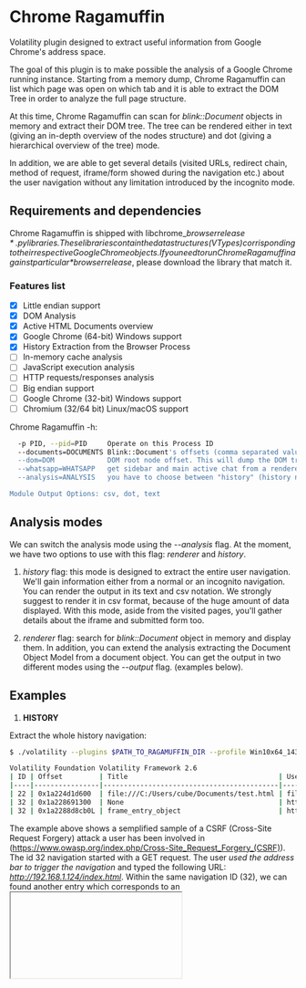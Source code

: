 # Chrome Ragamuffin
Volatility plugin designed to extract useful information from Google Chrome's address space.

The goal of this plugin is to make possible the analysis of a Google Chrome running instance. Starting from a memory dump, 
Chrome Ragamuffin can list which page was open on which tab and it is able to extract the DOM Tree in order to analyze the full page structure.

At this time, Chrome Ragamuffin can scan for *blink::Document* objects in memory and extract their DOM tree. The tree can be rendered either in text (giving an in-depth overview of the nodes structure) and dot (giving a hierarchical overview of the tree) mode.

In addition, we are able to get several details (visited URLs, redirect chain, method of request, iframe/form showed during the navigation etc.) about the user navigation without any limitation introduced by the incognito mode.

## Requirements and dependencies
Chrome Ragamuffin is shipped with libchrome_*$browserrelease*.py libraries. These libraries contain the data structures (VTypes) corrisponding to their respective Google Chrome objects. If you need to run Chrome Ragamuffin against particular *$browserrelease*, please download the library that match it.
### Features list
- [x] Little endian support
- [x] DOM Analysis
- [x] Active HTML Documents overview
- [x] Google Chrome (64-bit) Windows support
- [x] History Extraction from the Browser Process
- [ ] In-memory cache analysis
- [ ] JavaScript execution analysis
- [ ] HTTP requests/responses analysis
- [ ] Big endian support
- [ ] Google Chrome (32-bit) Windows support
- [ ] Chromium (32/64 bit) Linux/macOS support

Chrome Ragamuffin -h:

```sh
  -p PID, --pid=PID     Operate on this Process ID
  --documents=DOCUMENTS Blink::Document's offsets (comma separated values)
  --dom=DOM             DOM root node offset. This will dump the DOM tree
  --whatsapp=WHATSAPP   get sidebar and main active chat from a renderer process
  --analysis=ANALYSIS   you have to choose between "history" (history navigation from browser process) and "renderer" (document objects from the renderer process)

Module Output Options: csv, dot, text
```

## Analysis modes
We can switch the analysis mode using the *--analysis* flag. At the moment, we have two options to use with this flag: *renderer* and *history*.

1) *history* flag:
this mode is designed to extract the entire user navigation. We'll gain information either from a normal or an incognito navigation. You can render the output in its text and csv notation. We strongly suggest to render it in csv format, because of the huge amount of data displayed.
With this mode, aside from the visited pages, you'll gather details about the iframe and submitted form too.

2) *renderer* flag:
search for *blink::Document* object in memory and display them. In addition, you can extend the analysis extracting the Document Object Model from a document object.
You can get the output in two different modes using the *--output* flag. (examples below).

## Examples
1) **HISTORY**

Extract the whole history navigation:
```sh
$ ./volatility --plugins $PATH_TO_RAGAMUFFIN_DIR --profile Win10x64_14393 -f dump1.vmem chrome_ragamuffin --anaysis history

Volatility Foundation Volatility Framework 2.6
| ID | Offset         | Title                                     | User typed url                            | Original request url                      | Status code | Method | Post params   | Transition                                           | Referer                                | Redirect chain                          | UTC Timestamp       | Restore type           | Type page        |
|----|----------------|-------------------------------------------|-------------------------------------------|-------------------------------------------|-------------|--------|---------------|------------------------------------------------------|----------------------------------------|-----------------------------------------|---------------------|------------------------|------------------|
| 22 | 0x1a224d1d600  | file:///C:/Users/cube/Documents/test.html | file:///C:/Users/cube/Documents/test.html | file:///C:/Users/cube/Documents/test.html | 0           | GET    | 0             | Reload page, session restore or undo close tab       | None                                   | data:text/html,chromewebdata            | 21/09/2017 08.40.22 | LAST_SESSION_CRASHED   | ERROR            |
| 32 | 0x1a228691300  | None                                      | http://192.168.1.124/index.html           | http://192.168.1.124/index.html           | 200         | GET    | 200           | User used the address bar to trigger this navigation | None                                   | http://192.168.1.124/index.html         | 21/09/2017 09.14.28 | Entry was not restored | NORMAL           |
| 32 | 0x1a2288d8cb0L | frame_entry_object                        | http://mybank.com/changepassword.php      | http://mybank.com/changepassword.php      | None        | POST   | 0x1a2288d8e20 | None                                                 | http://192.168.1.124/hghrueguoeir.html | http://192.168.1.124/changepassword.php | 21/09/2017 09.14.28 | None                   | framePath frame0 |
```

The example above shows a semplified sample of a CSRF (Cross-Site Request Forgery) attack a user has been involved in (https://www.owasp.org/index.php/Cross-Site_Request_Forgery_(CSRF)). The id 32 navigation started with a GET request. The user *used the address bar to trigger the navigation* and typed the following URL: *http://192.168.1.124/index.html*. Within the same navigation ID (32), we can found another entry which corresponds to an <iframe> (*framePath frame0*) element contained in the *index.html* page. This iframe is displaying the webpage at the *http://192.168.1.124/changepassword.php* URL and it was reached by a POST request from the *http://192.168.1.124/hghrueguoeir.html* URL (the *referer*). Using the *volshell* we can extract the information related to the submitted form which started out the POST request, dumping out the PageState object at the *Post params* address (0x1a2288d8e20):

```sh
$ ./volatility --plugins $PATH_TO_RAGAMUFFIN_DIR --profile Win10x64_14393 -f dump.vmem volshell --offset 0xffffd08754ae5780

In [1]: p = proc()

In [2]: proc_as = p.get_process_address_space()

In [3]: frame_entry = obj.Object("FrameNavigationEntry", vm=proc_as, offset=0x1a2288d8cb0) #offset field 

In [4]: frame_entry.dump_page_state()
Out[4]: '\xac\x01..\x19.......N...h.t.t.p.:././.1.9.2...1.6.8...1...1.2.4./.c.h.a.n.g.e.p.a.s.s.w.o.r.d...p.h.p...@...<.!.-.-.f.r.a.m.e.P.a.t.h. ././.<.!.-.-.f.r.a.m.e.0.-.-.>.-.-.>.....L...h.t.t.p.:././.1.9.2...1.6.8...1...1.2.4./.h.g.h.r.u.e.g.u.o.e.i.r...h.t.m.l.....\xab\x02\x07\x85\xafY\x05.\xac\x02\x07\x85\xafY\x05.\x02...........\x01...\x01.......-...**new_username**=username&**new_password=qwerty1345**...\x0e\xb8\x07\x85\xafY\x05.....B...a.p.p.l.i.c.a.t.i.o.n./.x.-.w.w.w.-.f.o.r.m.-.u.r.l.e.n.c.o.d.e.d.......'
```

This object reperesents some frame object's serialized information:
* **h.t.t.p.:././.1.9.2...1.6.8...1...1.2.4./.c.h.a.n.g.e.p.a.s.s.w.o.r.d...p.h.p** is the value of the *action* value of the form
* **new_username=username&new_password=qwerty1345** are the form fields
* **a.p.p.l.i.c.a.t.i.o.n./.x.-.w.w.w.-.f.o.r.m.-.u.r.l.e.n.c.o.d.e.d** is the mime-type of the form

To sum up, the user visited a web page (http://192.168.1.124/index.html) which contained an iframe (with src=http://192.168.1.124/hghrueguoeir.html). In the iframe, a POST request was submitted on http://mybank.com/changepassword.php web site with **username** and **password** form fields (new_username=username&new_password=qwerty1345).

2) **RENDERER**

Extract all available *blink::Document* objects in memory with their respective memory offset:
```sh
$ ./volatility --plugins $PATH_TO_RAGAMUFFIN_DIR --profile Win10x64_14393 -f dump2.vmem chrome_ragamuffin --analysis renderer

Volatility Foundation Volatility Framework 2.6
Pid      Document offset      URL                                                Title                                              DOM start address
-------- -------------------- -------------------------------------------------- -------------------------------------------------- -----------------
    4384 0x3f8c0aa25a0        https://truel.it/                                  TRUEL IT | Home                                    0x3f8c0aa3230   
    3184 0x34da48225a0        https://www.google.it/                             Google                                             0x34da4823230   
    3948 0x35c2ff825a0        https://twitter.com/                               Twitter. ? ci? che sta accadendo.                  0x35c2ff83230   
    3948 0x35c2ffc1838        https://twitter.com/i/vi...&player_id=1&rpc_init=1 Twitter web player                                 0x35c2ffc30f8   
    3948 0x35c2ffc2468        https://twitter.com/i/vi...&player_id=0&rpc_init=1 Twitter web player                                 0x35c2ffc9b98   
    3948 0x35c2ffe1838        about:blank                                        None                                               0x35c2ffe2468   
    3948 0x35c2ffe4260        about:blank                                        None                                               0x35c2ffe4e90   
    3948 0x35c2ffea3e0        about:blank                                        None                                               0x35c2ffeb010  
    3948 0x35c2ffec050        about:blank                                        None                                               0x35c2ffecc80   
    3948 0x35c30003ec0        about:blank                                        None                                               0x35c30004af0   
    3948 0x35c30009048        about:blank                                        None                                               0x35c30009c78   
    3948 0x35c30013ce8        about:blank                                        None                                               0x35c30014918   
    3948 0x35c3001d810        https://twitter.com/push_service_worker.js         None                                               0x35c3001e440   
    3588 0x4d67092f220        https://app.tutanota.com/#box                      vulwdfhvl@tuta.io - Tutanota                       0x4d67092fff0   
     540 0x3b7f3d225a0        http://192.168.1.135/econom.html                   None                                               0x3b7f3d231d0   
     540 0x3b7f3d261d0        data:text/html,chromewebdata                       138.68.93.144                                      0x3b7f3d26e60   
```
Every line in the table corresponds to a WebKit's *blink::Document* object, which describes the active HTML document rendered in a browser tab.
These information makes us able to gain an overview of the data we're going to examine in details in the next steps. For each *Document*, Chrome Ragamuffin returns the memory offset (Document offset) and the virtual address of the first DOM element (*html* tag). The *URL* and *Title* fields show us the URL of the *Document* and the *title* tag content rispectively. At last, every tab in Google Chrome is a separate thread and every object is associated to its tab PID.

Extract the DOM Tree in dot language of a document:
```sh
$ ./volatility --plugins $PATH_TO_RAGAMUFFIN_DIR --profile Win10x64_14393 -f dump2.vmem chrome_ragamuffin -p 540 --analysis renderer --documents 0x3b7f3d225a0 --dom 0x3b7f3d231d0 --output dot --output-file econom.dot
```
- http://192.168.1.135/econom.html:
![DOT DOM Tree](https://github.com/MalfurionStormrage/chrome_ragamuffin/blob/master/540.png)

Print the DOM Tree in text mode:
```sh
$ ./volatility --plugins $PATH_TO_RAGAMUFFIN_DIR --profile Win10x64_14393 -f dump2.vmem chrome_ragamuffin -p 540 --analysis renderer --documents 0x3b7f3d225a0 --dom 0x3b7f3d231d0
Volatility Foundation Volatility Framework 2.6
Node tag: html
Node attributes: {}
Memory offset: 0x3b7f3d231d0

Node tag: head
Node attributes: {}
Memory offset: 0x3b7f3d23238

Node tag: title
Node attributes: {}
Memory offset: 0x3b7f3d232a0

[...]

Node tag: img
Node attributes: {'src': './img.jpg'}
Memory offset: 0x3b7f3d23640

[..]

Node tag: iframe
Node attributes: {}
src: ./page.html
Memory offset: 0x3b7f3d237c8
Contained document offset: 0x3b7f3d261d0

Node tag: Text
Content: 

Node tag: h3
Node attributes: {}
Memory offset: 0x3b7f3d246d0

Node tag: Text
Content: YOU WON A LOT OF MONEY!

[...]
```

## Analysis with *volshell* plugin:
Below, we went through the DOM elements using the *volshell* plugin. With its help we can perform a targeted analysis on DOM's elements that we are interested in.

Get DOM Tree:

```sh
In [4]: document = obj.Object("chrome_document", vm=proc_as, offset=0x3b7f3d225a0)
In [5]: dom = chrome_ragamuffin.DOMScanner(document.documentElement, proc_as).scan()

In [6]: dom
Out[6]: 
[[_element Element] @ 0x3B7F3D231D0,
 [_element Element] @ 0x3B7F3D23238,
 [_element Element] @ 0x3B7F3D232A0,
 [_textNode TextNode] @ 0x3B7F3D23310,
 [_element Element] @ 0x3B7F3D23360,
 [_textNode TextNode] @ 0x3B7F3D233C8,
 [_element Element] @ 0x3B7F3D23418,
 [_textNode TextNode] @ 0x3B7F3D23480,
 [_element Element] @ 0x3B7F3D234D0,
 [_textNode TextNode] @ 0x3B7F3D23538,
 [_element Element] @ 0x3B7F3D23588,
 [_textNode TextNode] @ 0x3B7F3D235F0,
 [_element Element] @ 0x3B7F3D23640,
 [_element Element] @ 0x3B7F3D23710,
 [_textNode TextNode] @ 0x3B7F3D23778,
 [_html_iframe_element HTMLIframeElement] @ 0x3B7F3D237C8,
 [_textNode TextNode] @ 0x3B7F3D24680,
 [_element Element] @ 0x3B7F3D246D0,
 [_textNode TextNode] @ 0x3B7F3D24738,
 [_textNode TextNode] @ 0x3B7F3D24788,
 [_textNode TextNode] @ 0x3B7F3D247D8]
```
Search for iframe nodes:
```sh
In [8]: iframe = [x for x in dom if x.tagName == "iframe"]
In [13]: dt(iframe[0])
[_html_iframe_element HTMLIframeElement] @ 0x3B7F3D237C8
0x0   : Element                        4088604538824
0x70  : m_contentFrame                 2124868027416
0x98  : m_URL
```
Get the page contained in the iframe:
```sh
In [14]: page_contained = iframe[0].contentDocument
In [15]: page_contained
Out[15]: [_document m_document] @ 0x3B7F3D261D0
In [16]: page_contained.title
Out[16]: '138.68.93.144'
In [17]: page_contained.url_string
Out[17]: 'data:text/html,chromewebdata'
```
